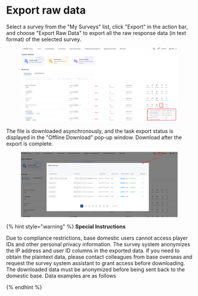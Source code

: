 # Export raw data

Select a survey from the "My Surveys" list, click "Export" in the action bar, and choose "Export Raw Data" to export all the raw response data (in text format) of the selected survey.

<figure><img src="../../../.gitbook/assets/image (932).png" alt=""><figcaption></figcaption></figure>

&#x20;The file is downloaded asynchronously, and the task export status is displayed in the "Offline Download" pop-up window. Download after the export is complete.

<figure><img src="../../../.gitbook/assets/image (931).png" alt=""><figcaption></figcaption></figure>

{% hint style="warning" %}
**Special Instructions**

Due to compliance restrictions, base domestic users cannot access player IDs and other personal privacy information. The survey system anonymizes the IP address and user ID columns in the exported data. If you need to obtain the plaintext data, please contact colleagues from base overseas and request the survey system assistant to grant access before downloading. The downloaded data must be anonymized before being sent back to the domestic base. Data examples are as follows


{% endhint %}

